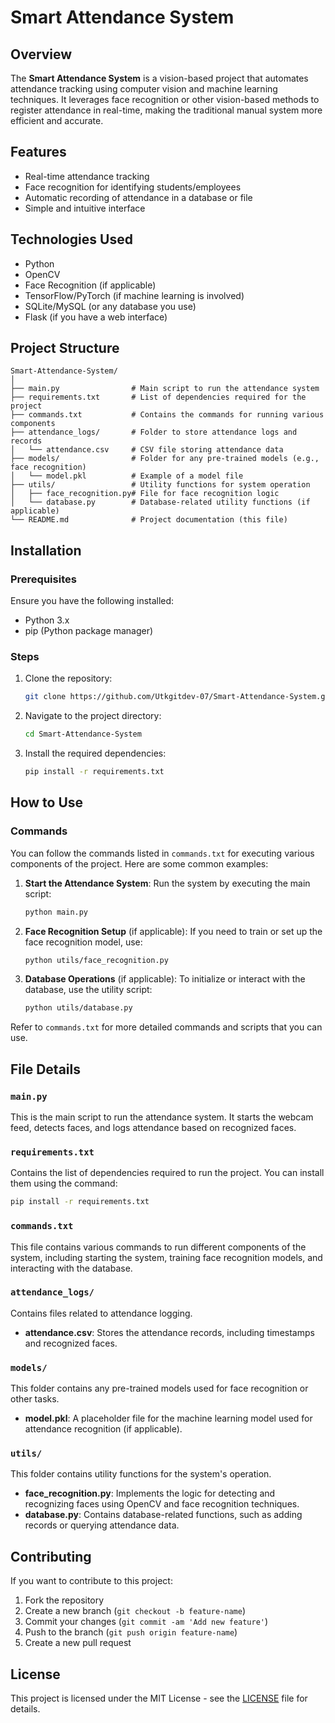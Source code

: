 
# Smart Attendance System

## Overview

The **Smart Attendance System** is a vision-based project that automates attendance tracking using computer vision and machine learning techniques. It leverages face recognition or other vision-based methods to register attendance in real-time, making the traditional manual system more efficient and accurate.

## Features

- Real-time attendance tracking
- Face recognition for identifying students/employees
- Automatic recording of attendance in a database or file
- Simple and intuitive interface

## Technologies Used

- Python
- OpenCV
- Face Recognition (if applicable)
- TensorFlow/PyTorch (if machine learning is involved)
- SQLite/MySQL (or any database you use)
- Flask (if you have a web interface)

## Project Structure

```
Smart-Attendance-System/
│
├── main.py                # Main script to run the attendance system
├── requirements.txt       # List of dependencies required for the project
├── commands.txt           # Contains the commands for running various components
├── attendance_logs/       # Folder to store attendance logs and records
│   └── attendance.csv     # CSV file storing attendance data
├── models/                # Folder for any pre-trained models (e.g., face recognition)
│   └── model.pkl          # Example of a model file
├── utils/                 # Utility functions for system operation
│   ├── face_recognition.py# File for face recognition logic
│   └── database.py        # Database-related utility functions (if applicable)
└── README.md              # Project documentation (this file)
```

## Installation

### Prerequisites

Ensure you have the following installed:

- Python 3.x
- pip (Python package manager)

### Steps

1. Clone the repository:
   ```bash
   git clone https://github.com/Utkgitdev-07/Smart-Attendance-System.git
   ```

2. Navigate to the project directory:
   ```bash
   cd Smart-Attendance-System
   ```

3. Install the required dependencies:
   ```bash
   pip install -r requirements.txt
   ```

## How to Use

### Commands

You can follow the commands listed in `commands.txt` for executing various components of the project. Here are some common examples:

1. **Start the Attendance System**:
   Run the system by executing the main script:
   ```bash
   python main.py
   ```

2. **Face Recognition Setup** (if applicable):
   If you need to train or set up the face recognition model, use:
   ```bash
   python utils/face_recognition.py
   ```

3. **Database Operations** (if applicable):
   To initialize or interact with the database, use the utility script:
   ```bash
   python utils/database.py
   ```

Refer to `commands.txt` for more detailed commands and scripts that you can use.

## File Details

### `main.py`
This is the main script to run the attendance system. It starts the webcam feed, detects faces, and logs attendance based on recognized faces.

### `requirements.txt`
Contains the list of dependencies required to run the project. You can install them using the command:
```bash
pip install -r requirements.txt
```

### `commands.txt`
This file contains various commands to run different components of the system, including starting the system, training face recognition models, and interacting with the database.

### `attendance_logs/`
Contains files related to attendance logging.

- **attendance.csv**: Stores the attendance records, including timestamps and recognized faces.

### `models/`
This folder contains any pre-trained models used for face recognition or other tasks.

- **model.pkl**: A placeholder file for the machine learning model used for attendance recognition (if applicable).

### `utils/`
This folder contains utility functions for the system's operation.

- **face_recognition.py**: Implements the logic for detecting and recognizing faces using OpenCV and face recognition techniques.
- **database.py**: Contains database-related functions, such as adding records or querying attendance data.

## Contributing

If you want to contribute to this project:

1. Fork the repository
2. Create a new branch (`git checkout -b feature-name`)
3. Commit your changes (`git commit -am 'Add new feature'`)
4. Push to the branch (`git push origin feature-name`)
5. Create a new pull request

## License

This project is licensed under the MIT License - see the [LICENSE](LICENSE) file for details.
